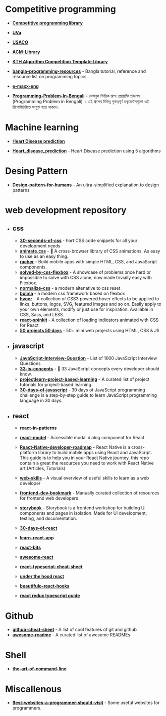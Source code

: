 # Competitive programming

* [**Competitive programming library**](https://github.com/mochow13/competitive-programming-library)

* [**UVa**](https://github.com/morris821028/UVa)
* [**USACO**](https://github.com/bqi343/USACO)
* [**ACM-Library**](https://github.com/AnikSarker/ACM-Library)
* [**KTH Algorithm Competition Template Library**](https://github.com/kth-competitive-programming/kactl)

* [**bangla-programming-resources**](https://github.com/me-shaon/bangla-programming-resources) - Bangla tutorial, reference and resource list on programming topics
* [**e-maxx-eng**](https://github.com/e-maxx-eng/e-maxx-eng)

* [**Programming-Problem-In-Bengali**](https://github.com/hasancse91/Programming-Problem-In-Bengali) - ফেসবুক ভিত্তিক গ্রুপঃ প্রোগ্রামিং প্রবলেম (Programming Problem in Bengali) । এই গ্রুপের বিভিন্ন গুরুত্বপূর্ণ ডকুমেন্টসগুলো এই রিপোজিটরিতে সংযুক্ত হতে থাকবে।

# Machine learning

* [**Heart Disease prediction**](https://github.com/ShubhankarRawat/Heart-Disease-Prediction)

* [**Heart_disease_prediction**](https://github.com/chayandatta/Heart_disease_prediction) - Heart Disease prediction using 5 algorithms

# Desing Pattern 

* [**Design-pattern-for-humans**](https://github.com/kamranahmedse/design-patterns-for-humans) - An ultra-simplified explanation to design patterns


# web development repository 

* ## css
    * [**30-seconds-of-css**](https://github.com/30-seconds/30-seconds-of-css) - hort CSS code snippets for all your development needs
    * [**animate.css**](https://github.com/animate-css/animate.css) - 🍿 A cross-browser library of CSS animations. As easy to use as an easy thing.
    * [**racher**](https://github.com/twbs/ratchet) - Build mobile apps with simple HTML, CSS, and JavaScript components.
    * [**solved-by-css-flexbox**](https://github.com/philipwalton/solved-by-flexbox) - A showcase of problems once hard or impossible to solve with CSS alone, now made trivially easy with Flexbox.
    * [**normalize-css**](https://github.com/necolas/normalize.css) - a modern altenative to css reset 
    * [**bulma**](https://github.com/jgthms/bulma) - a modern css framework based on flexbox
    * [**hvoer**](https://github.com/IanLunn/Hover) - A collection of CSS3 powered hover effects to be applied to links, buttons, logos, SVG, featured images and so on. Easily apply to your own elements, modify or just use for inspiration. Available in CSS, Sass, and LESS.
    * [**react-spinkit**](https://github.com/KyleAMathews/react-spinkit)  - A collection of loading indicators animated with CSS for React
    * [**50 projects 50 days**](https://github.com/bradtraversy/50projects50days) - 50+ mini web projects using HTML, CSS & JS

* ## javascript
     * [**JavaScript-Interview-Question**](https://github.com/sudheerj/javascript-interview-questions) - List of 1000 JavaScript Interview Questions
     * [**33-js-concepts**](https://github.com/leonardomso/33-js-concepts) - 📜 33 JavaScript concepts every developer should know.
     * [**projectlearn-project-based-learning**](https://github.com/Xtremilicious/projectlearn-project-based-learning) - A curated list of project tutorials for project-based learning.
     * [**30-days-of-javascript**](https://github.com/Asabeneh/30-Days-Of-JavaScript) - 30 days of JavaScript programming challenge is a step-by-step guide to learn JavaScript programming language in 30 days.
       
* ## react

    * [**react-in-patterns**](https://github.com/krasimir/react-in-patterns)

    * [**react-model**](https://github.com/reactjs/react-modal) - Accessible modal dialog component for React
    * [**React-Native-developer-roadmap**](https://github.com/hayanisaid/React-Native-developer-roadmap) -  React Native is a cross-platform library to build mobile apps using React and JavaScript. This guide is to help you in your React Native journey. this repo contain a great the resources you need to work with React Native art,(Articles, Tutorials)
    * [**web-skills**](https://github.com/andreasbm/web-skills) - A visual overview of useful skills to learn as a web developer
    * [**frontend-dev-bookmark**](https://github.com/dypsilon/frontend-dev-bookmarks) - Manually curated collection of resources for frontend web developers
    * [**storybook**](https://github.com/storybookjs/storybook) - Storybook is a frontend workshop for building UI components and pages in isolation. Made for UI development, testing, and documentation.

    * [**30-days-of-react**](https://github.com/Asabeneh/30-Days-Of-React)
    * [**learn-react-app**](https://github.com/tyroprogrammer/learn-react-app)
    * [**react-bits**](https://github.com/vasanthk/react-bits)

    * [**awesome-react**](https://github.com/enaqx/awesome-react)

    * [**react-typescript-cheat-sheet**](https://github.com/typescript-cheatsheets/react)

    * [**under the hood react**](https://github.com/Bogdan-Lyashenko/Under-the-hood-ReactJS)
    * [**beautifulo-react-hooks**](https://github.com/antonioru/beautiful-react-hooks)

    * [**react redux typescript guide**](https://github.com/piotrwitek/react-redux-typescript-guide)

# Github

* [**github-cheat-sheet**](https://github.com/tiimgreen/github-cheat-sheet) - A list of cool features of git and github
* [**awesome-readme**](https://github.com/Mahedi178/awesome-readme) - A curated list of awesome READMEs
# Shell 

* [**the-art-of-command-line**](https://github.com/jlevy/the-art-of-command-line)
# Miscallenous 

* [**Best-websites-a-programmer-should-visit**](https://github.com/sdmg15/Best-websites-a-programmer-should-visit) - Some useful websites for programmers.
